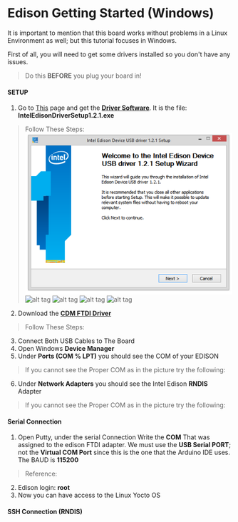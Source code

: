 # Edison Getting Started (Windows)
It is important to mention that this board works without problems in a Linux Environment as well; but this tutorial focuses in Windows. 

First of all, you will need to get some drivers installed so you don't have any issues. 
> Do this **BEFORE** you plug your board in!

#### SETUP
1. Go to [This](https://software.intel.com/en-us/iot/hardware/edison/downloads) page and get the **[Driver Software](http://downloadmirror.intel.com/24909/eng/IntelEdisonDriverSetup1.2.1.exe)**. It is the file: **IntelEdisonDriverSetup1.2.1.exe**
> Follow These Steps:
 ![alt tag](Diagrams/1.PNG)
 ![alt tag](Diagrams/2.NG)
 ![alt tag](Diagrams/3.NG)
 ![alt tag](Diagrams/4.NG)
 ![alt tag](Diagrams/5.NG)

2. Download the **[CDM FTDI Driver](http://www.ftdichip.com/Drivers/CDM/CDM%20v2.10.00%20WHQL%20Certified.exe)** 
> Follow These Steps:

3. Connect Both USB Cables to The Board
4. Open Windows **Device Manager**
5. Under **Ports (COM % LPT)** you should see the COM of your EDISON
> If you cannot see the Proper COM as in the picture try the following:

6. Under **Network Adapters** you should see the Intel Edison **RNDIS** Adapter
> If you cannot see the Proper COM as in the picture try the following:

#### Serial Connection
1. Open Putty, under the serial Connection Write the **COM** That was assigned to the edison FTDI adapter. We must use the **USB Serial PORT**; not the **Virtual COM Port** since this is the one that the Arduino IDE uses. The BAUD is **115200** 
>Reference:

2. Edison login: **root** 
3. Now you can have access to the Linux Yocto OS

#### SSH Connection (RNDIS)

